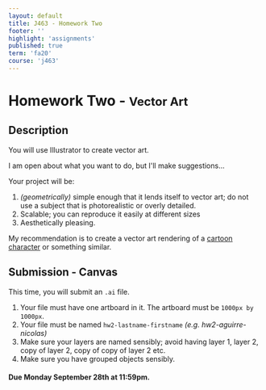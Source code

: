 ```yaml
---
layout: default
title: J463 - Homework Two
footer: ''
highlight: 'assignments'
published: true
term: 'fa20'
course: 'j463'
---
```

# Homework Two - <small>Vector Art</small>
## Description
You will use Illustrator to create vector art.

I am open about what you want to do, but I'll make suggestions...

Your project will be:
1. _(geometrically)_ simple enough that it lends itself to vector art; do not use a subject that is photorealistic or overly detailed.
2. Scalable; you can reproduce it easily at different sizes
3. Aesthetically pleasing.

My recommendation is to create a vector art rendering of a [cartoon character](../img/fish.png) or something similar.


## Submission - Canvas
This time, you will submit an `.ai` file.

1. Your file must have one artboard in it. The artboard must be `1000px by 1000px`.
2. Your file must be named `hw2-lastname-firstname` _(e.g. hw2-aguirre-nicolas)_
3. Make sure your layers are named sensibly; avoid having layer 1, layer 2, copy of layer 2, copy of copy of layer 2 etc.
4. Make sure you have grouped objects sensibly.

#### **Due Monday September 28th at 11:59pm.**
